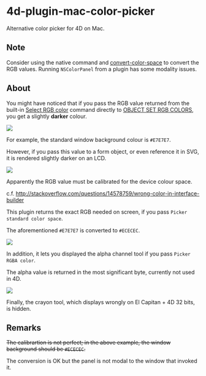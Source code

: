 # 4d-plugin-mac-color-picker
Alternative color picker for 4D on Mac.

Note
---
Consider using the native command and [convert-color-space](https://github.com/miyako/4d-plugin-convert-color-space) to convert the RGB values. Running ```NSColorPanel``` from a plugin has some modality issues.

About
---
You might have noticed that if you pass the RGB value returned from the built-in [Select RGB color](http://doc.4d.com/4Dv15/4D/15/Select-RGB-Color.301-2007529.en.html) command directly to [OBJECT SET RGB COLORS](http://doc.4d.com/4Dv15/4D/15/OBJECT-SET-RGB-COLORS.301-2006928.en.html), you get a slightly **darker** colour.

![](https://github.com/miyako/4d-plugin-mac-color-picker/blob/master/images/picker.png)

For example, the standard window background colour is ```#E7E7E7```.

However, if you pass this value to a form object, or even reference it in SVG, it is rendered slightly darker on an LCD.

![](https://github.com/miyako/4d-plugin-mac-color-picker/blob/master/images/result.png)

Apparently the RGB value must be calibrated for the device colour space.

c.f. http://stackoverflow.com/questions/14578759/wrong-color-in-interface-builder

This plugin returns the exact RGB needed on screen, if you pass ```Picker standard color space```.

The aforementioned ```#E7E7E7``` is converted to ```#ECECEC```.

![](https://github.com/miyako/4d-plugin-mac-color-picker/blob/master/images/plugin.png)

In addition, it lets you displayed the alpha channel tool if you pass ```Picker RGBA color```.

The alpha value is returned in the most significant byte, currently not used in 4D.

![](https://github.com/miyako/4d-plugin-mac-color-picker/blob/master/images/alpha.png)

Finally, the crayon tool, which displays wrongly on El Capitan + 4D 32 bits, is hidden.

Remarks
---
~~The calibrartion is not perfect; in the above example, the window background should be ```#ECECEC```.~~

The conversion is OK but the panel is not modal to the window that invoked it.

